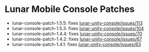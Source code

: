 # Lunar Mobile Console Patches
- lunar-console-patch-1.5.5: fixes [lunar-unity-console/issues/113](https://github.com/SpaceMadness/lunar-unity-console/issues/113)  
- lunar-console-patch-1.5.3: fixes [lunar-unity-console/issues/104](https://github.com/SpaceMadness/lunar-unity-console/issues/104)  
- lunar-console-patch-1.4.4: fixes [lunar-unity-console/issues/70](https://github.com/SpaceMadness/lunar-unity-console/issues/70)  
- lunar-console-patch-1.4.2: fixes [lunar-unity-console/issues/67](https://github.com/SpaceMadness/lunar-unity-console/issues/67)
- lunar-console-patch-1.4.1: fixes [lunar-unity-console/issues/63](https://github.com/SpaceMadness/lunar-unity-console/issues/63)
